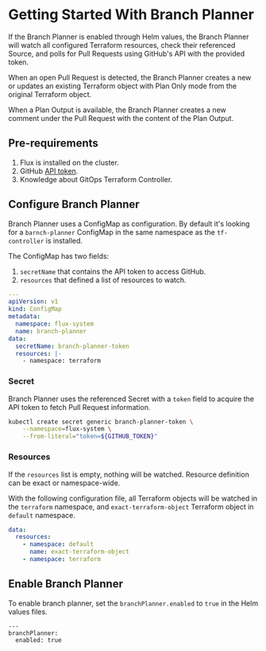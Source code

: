 # Getting Started With Branch Planner

If the Branch Planner is enabled through Helm values, the Branch Planner will
watch all configured Terraform resources, check their referenced Source, and
polls for Pull Requests using GitHub's API with the provided token.

When an open Pull Request is detected, the Branch Planner creates a new or
updates an existing Terraform object with Plan Only mode from the original
Terraform object.

When a Plan Output is available, the Branch Planner creates a new comment under
the Pull Request with the content of the Plan Output.

## Pre-requirements

1. Flux is installed on the cluster.
2. GitHub [API token](./least-required-permissions.md).
3. Knowledge about GitOps Terraform Controller.

## Configure Branch Planner

Branch Planner uses a ConfigMap as configuration. By default it's looking for a
`barnch-planner` ConfigMap in the same namespace as the `tf-controller` is
installed.

The ConfigMap has two fields:

1. `secretName` that contains the API token to access GitHub.
2. `resources` that defined a list of resources to watch.

```yaml
---
apiVersion: v1
kind: ConfigMap
metadata:
  namespace: flux-system
  name: branch-planner
data:
  secretName: branch-planner-token
  resources: |-
    - namespace: terraform
```

### Secret

Branch Planner uses the referenced Secret with a `token` field to acquire the
API token to fetch Pull Request information.

```bash
kubectl create secret generic branch-planner-token \
    --namespace=flux-system \
    --from-literal="token=${GITHUB_TOKEN}"
```

### Resources

If the `resources` list is empty, nothing will be watched. Resource definition
can be exact or namespace-wide.

With the following configuration file, all Terraform objects will be watched in
the `terraform` namespace, and `exact-terraform-object` Terraform object in
`default` namespace.

```yaml
data:
  resources:
    - namespace: default
      name: exact-terraform-object
    - namespace: terraform
```

## Enable Branch Planner

To enable branch planner, set the `branchPlanner.enabled` to `true` in the Helm
values files.

```
---
branchPlanner:
  enabled: true
```
